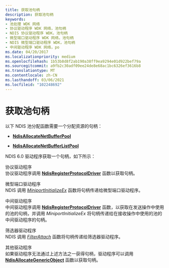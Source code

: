 ```yaml
---
title: 获取池句柄
description: 获取池句柄
keywords:
- 池处理 WDK 网络
- 协议驱动程序 WDK 网络，池句柄
- NDIS 协议驱动程序 WDK，池句柄
- 微型端口驱动程序 WDK 网络，池句柄
- NDIS 微型端口驱动程序 WDK，池句柄
- 中间驱动程序 WDK 网络，po
ms.date: 04/20/2017
ms.localizationpriority: medium
ms.openlocfilehash: 1b53b8d8f2ab190a38ff9ea9294e01d922bef79a
ms.sourcegitcommit: a9fb2c30adf09ee24de8e68ac1bc6326ef3616b8
ms.translationtype: MT
ms.contentlocale: zh-CN
ms.lasthandoff: 03/06/2021
ms.locfileid: "102248692"
---
```

# <a name="obtaining-pool-handles"></a>获取池句柄





以下 NDIS 池分配函数需要一个分配资源的句柄：

-   [**NdisAllocateNetBufferPool**](/windows-hardware/drivers/ddi/nblapi/nf-nblapi-ndisallocatenetbufferpool)

-   [**NdisAllocateNetBufferListPool**](/windows-hardware/drivers/ddi/nblapi/nf-nblapi-ndisallocatenetbufferlistpool)

NDIS 6.0 驱动程序获取一个句柄，如下所示：

<a href="" id="protocol-drivers"></a>协议驱动程序  
协议驱动程序调用 [**NdisRegisterProtocolDriver**](/windows-hardware/drivers/ddi/ndis/nf-ndis-ndisregisterprotocoldriver) 函数以获取句柄。

<a href="" id="miniport-drivers"></a>微型端口驱动程序  
NDIS 调用 [*MiniportInitializeEx*](/windows-hardware/drivers/ddi/ndis/nc-ndis-miniport_initialize) 函数将句柄传递给微型端口驱动程序。

<a href="" id="intermediate-drivers"></a>中间驱动程序  
中间驱动程序调用 [**NdisRegisterProtocolDriver**](/windows-hardware/drivers/ddi/ndis/nf-ndis-ndisregisterprotocoldriver) 函数，以获取在发送操作中使用的池的句柄，并调用 *MiniportInitializeEx* 将句柄传递给在接收操作中使用的池的中间驱动程序的句柄。

<a href="" id="filter-drivers"></a>筛选器驱动程序  
NDIS 调用 [*FilterAttach*](/windows-hardware/drivers/ddi/ndis/nc-ndis-filter_attach) 函数将句柄传递给筛选器驱动程序。

<a href="" id="other-drivers"></a>其他驱动程序  
如果驱动程序无法通过上述方法之一获得句柄，驱动程序可以调用 [**NdisAllocateGenericObject**](/windows-hardware/drivers/ddi/ndis/nf-ndis-ndisallocategenericobject) 函数以获取句柄。

 

